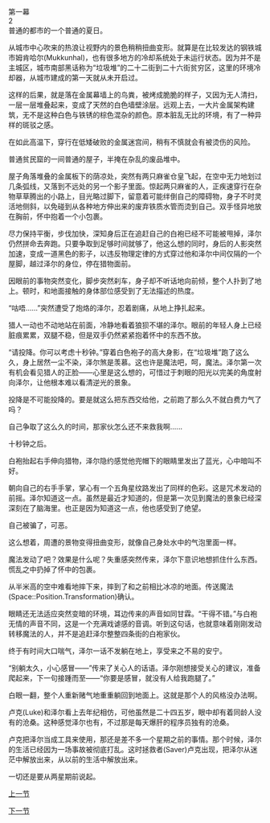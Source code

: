 第一幕  
2  
普通的都市的一个普通的夏日。  

从城市中心吹来的热浪让视野内的景色稍稍扭曲变形。就算是在比较发达的钢铁城市姆肯哈尔(Mukkunhal)，也有很多地方的冷却系统处于未运行状态。因为并不是主城区，城市南部黑话称为“垃圾堆”的二十二街到二十六街贫穷区，这里的环境冷却器，从城市建成的第一天就从未开启过。  

这样的后果，就是落在金属幕墙上的鸟粪，被烤成脆脆的样子，又因为无人清扫，一层一层堆叠起来，变成了天然的白色墙壁涂层。远观上去，一大片金属架构建筑，无不是这种白色与铁锈的棕色混杂的颜色。原本脏乱无比的环境，有了一种异样的斑驳之感。  

在如此高温下，穿行在低矮破败的金属迷宫间，稍有不慎就会有被烫伤的风险。  

普通贫民窟的一间普通的屋子，半掩在杂乱的废品堆中。  

屋子角落堆叠的金属板下的荫凉处，突然有两只麻雀仓皇飞起，在空中无力地划过几条弧线，又落到不远处的另一个影子里面。惊起两只麻雀的人，正疾速穿行在杂物草草腾出的小路上，目光略过脚下，留意着可能绊倒自己的障碍物，身子不时灵活地侧斜，以免碰到从各种地方伸出来的废弃铁质水管而烫到自己。双手怪异地放在胸前，怀中抱着一个小包裹。   

尽力保持平衡，步伐加快，深知身后正在追赶自己的白袍已经不可能被甩掉，泽尔仍然拼命去奔跑。只要争取到足够时间就够了，他这么想的同时，身后的人影突然加速，变成一道黑色的影子，以违反物理定律的方式穿过他和泽尔中间仅隔的一个屋脚，越过泽尔的身位，停在猎物面前。  

因眼前的事物突然变化，脚步突然刹车，身子却不听话地向前倾，整个人扑到了地上。顿时，和地面接触的身体部位感受到了无法描述的热度。  

“咕唔......”突然遭受了炮烙的泽尔，忍着剧痛，从地上挣扎起来。  

猎人一动也不动地站在前面，冷静地看着狼狈不堪的泽尔。眼前的年轻人身上已经脏痕累累，双腿不稳，但是双手仍然紧紧抱着怀中的东西不放。  

“请投降。你可以考虑十秒钟。”穿着白色袍子的高大身影，在“垃圾堆”跑了这么久，身上居然一尘不染，泽尔煞是羡慕。这也许是魔法吧，呵，魔法。泽尔第一次有机会看见猎人的正脸——心里是这么想的，可惜过于刺眼的阳光以完美的角度射向泽尔，让他根本难以看清逆光的景象。  

投降是不可能投降的。要是就这么把东西交给他，之前跑了那么久不就白费力气了吗？  

自己争取了这么久的时间，那家伙怎么还不来救我啊......  

十秒钟之后。  

白袍抬起右手伸向猎物，泽尔隐约感觉他兜帽下的眼睛里发出了蓝光，心中暗叫不好。  

朝向自己的右手手掌，掌心有一个五角星纹路发出了同样的色彩。这是咒术发动的前摇。泽尔知道这一点。虽然是最近才知道的，但是第一次见到魔法的景象已经深深刻在了脑海里。也正是因为知道这一点，他也感受到了绝望。  

自己被骗了，可恶。  

这么想着，周遭的景物变得扭曲变形，就像自己身处水中的气泡里面一样。  

魔法发动了吧？效果是什么呢？失重感突然传来，泽尔下意识地想抓住什么东西。慌乱之中扔掉了怀中的包裹。  

从半米高的空中难看地摔下来，摔到了和之前相比冰凉的地面。传送魔法(Space::Position.Transformation)确认。  

眼睛还无法适应突然变暗的环境，耳边传来的声音如同甘霖。“干得不错。”与白袍无情的声音不同，这是一个充满戏谑感的音调。听到这句话，也就意味着刚刚发动转移魔法的人，并不是追赶泽尔整整四条街的白袍家伙。  

终于有时间大口喘气，泽尔一话不发躺在地上，享受来之不易的安宁。  

“别躺太久，小心感冒——”传来了关心人的话语。泽尔刚想接受关心的建议，准备爬起来，下一句接踵而至——“你要是感冒，就没有人给我跑腿了。”  

白眼一翻，整个人重新赌气地重重躺回到地面上。这就是那个人的风格没办法啊。  

卢克(Luke)和泽尔看上去年纪相仿，可他虽然是二十四五岁，眼中却有着同龄人没有的沧桑。这种感觉泽尔也有，不过那是每天爆肝的程序员独有的沧桑。  

卢克把泽尔当成工具来使用，那还是差不多一个星期之前的事情。那个时候，泽尔的生活已经因为一场事故被彻底打乱。这时拯救者(Saver)卢克出现，把泽尔从迷茫中解放出来，从以前的生活中解放出来。  

一切还是要从两星期前说起。

[上一节](https://github.com/wuyuema/Zeul-has-to-continue-his-magic-lesson-today/blob/master/1-1.md)  

[下一节](https://github.com/wuyuema/Zeul-has-to-continue-his-magic-lesson-today/blob/master/1-3.md)  
